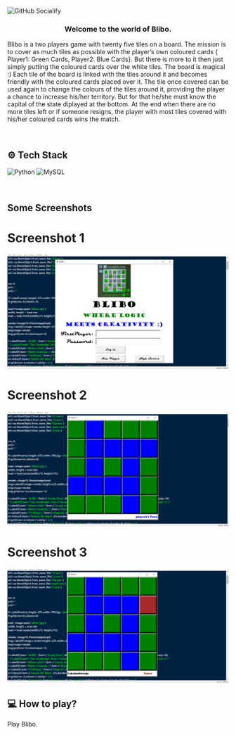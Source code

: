 ![GitHub Socialify](https://socialify.git.ci/AbhishekRana21/Blibo/image?description=1&font=Source%20Code%20Pro&language=1&owner=1&pattern=Diagonal%20Stripes&theme=Dark)

<div align="center">
<h3>Welcome to the world of Blibo.</h3>
</div>

Blibo is a two players game with twenty five tiles on a board. The mission is to cover as much tiles as possible with the player’s own coloured cards { Player1: Green Cards, Player2: Blue Cards}. But there is more to it then just simply putting the coloured cards over the white tiles. The board is magical :)  Each tile of the board is linked with the tiles around it and becomes friendly with the coloured cards placed over it. The tile once covered can be used again to change the colours of the tiles around it, providing the player a chance to increase his/her territory. But for that he/she must know the capital of the state diplayed at the bottom. At the end when there are no more tiles left or if someone resigns, the player with most tiles covered with his/her coloured cards wins the match.

<br>

## ⚙️ Tech Stack

![Python](https://img.shields.io/badge/python-3670A0?style=for-the-badge&logo=python&logoColor=ffdd54) ![MySQL](https://img.shields.io/badge/MySQL-%2307405e.svg?style=for-the-badge&logo=mySQL&logoColor=white)

<br>

## Some Screenshots

# Screenshot 1
![picture](https://github.com/AbhishekRana21/Blibo/blob/master/Screenshots/Screenshot1.png)
<br>

# Screenshot 2
![picture](https://github.com/AbhishekRana21/Blibo/blob/master/Screenshots/Screenshot2.png)
<br>

# Screenshot 3
![picture](https://github.com/AbhishekRana21/Blibo/blob/master/Screenshots/Screenshot3.png)
<br>

## 💻 How to play?

Play Blibo. <br>
